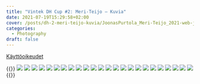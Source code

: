 ```yaml
---
title: "Vintek DH Cup #2: Meri-Teijo – Kuvia"
date: 2021-07-19T15:29:58+02:00
cover: /posts/dh-2-meri-teijo-kuvia/JoonasPurtola_Meri-Teijo_2021-web-jpg.jpg
categories:
  - Photography
draft: false
---
```


[Käyttöoikeudet](https://creativecommons.org/licenses/by-sa/4.0/deed.fi)

{{<macy>}}
<img src="JoonasPurtola_Meri-Teijo_2021-web-jpg.jpg">
<img src="MG_0019-web-jpg.jpg">
<img src="MG_0040-web-jpg.jpg">
<img src="MG_0053-web-jpg.jpg">
<img src="MG_0091-web-jpg.jpg">
<img src="MG_0105-web-jpg.jpg">
<img src="MG_0118-web-jpg.jpg">
<img src="MG_0122-web-jpg.jpg">
<img src="MG_0131-web-jpg.jpg">
<img src="MG_0144-web-jpg.jpg">
<img src="MG_0151-web-jpg.jpg">
<img src="MG_0172-web-jpg.jpg">
<img src="MG_0177-web-jpg.jpg">
<img src="MG_0188-web-jpg.jpg">
<img src="MG_0189-web-jpg.jpg">
<img src="MG_0191-web-jpg.jpg">
<img src="MG_0221-web-jpg.jpg">
<img src="MG_0226-1-web-jpg.jpg">
<img src="MG_0239-web-jpg.jpg">
<img src="MG_0257-web-jpg.jpg">
<img src="MG_9909-web-jpg.jpg">
<img src="MG_9938-web-jpg.jpg">
<img src="MG_9942-web-jpg.jpg">
<img src="MG_9946-web-jpg.jpg">
{{</macy>}}
